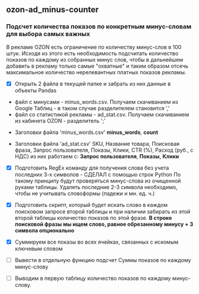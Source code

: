 ## ozon-ad_minus-counter
### Подсчет количества показов по конкретным минус-словам для выбора самых важных
В рекламе OZON есть ограничение по количеству минус-слов в 100 штук. Исходя из этого есть необходимость подсчитать количество показов по каждому из собранных минус слов, чтобы в дальнейшем добавить в рекламу только самые "охватные" и таким образом отсечь максимальное количество нерелевантных платных показов рекламы.

- [x] Открыть 2 файла в текущей папке и забрать из них данные в объекты Pandas
* файл с минусами - minus_words.csv. Получаем скачиванием из Google Таблиц - в таком случае разделителем становится ','
* файл со статистикой рекламы - ad_stat.csv. Получаем скачиванием из кабинета OZON - разделитель ';'

- Заголовки файла 'minus_words.csv'
__minus_words__, __count__

- Заголовки файла 'ad_stat.csv'
SKU, Название товара, Поисковая фраза, Запрос пользователя, Показы, Клики, CTR (%), Расход (руб., с НДС)
из них работаем с:
__Запрос пользователя__, __Показы__, __Клики__


- [x] Подготовить RegEx команду для получения слова без учета последних 3-х символов - СДЕЛАЛ с помощью строк Python
По такому принципу будут проверяться минус-слова из очищенной руками таблицы. Удалять последние 2-3 символа необходимо,
чтобы не учитывать словоформы (падежи и мн. ед. ч.)

- [x] Подготовить скрипт, который будет искать слово в каждом поисковом запросе второй таблицы и при наличии забирать
из этой второй таблицы количество показов по этой фразе.
__В строке поисковой фразы мы ищем слово, равное обрезанному минусу + 3 символа опционально__

- [x] Суммируем все показы во всех ячейках, связанных с искомым ключевым словом

- [ ] Вывести в отдельную функцию подсчет Суммы показов по каждому минус-слову

- [ ] Выводим в первую таблицу количество показов по каждому минус-слову.